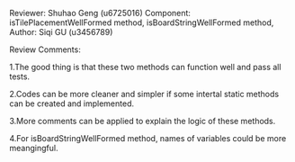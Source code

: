 Reviewer: Shuhao Geng (u6725016)
Component: isTilePlacementWellFormed method, isBoardStringWellFormed method,
Author: Siqi GU (u3456789)

Review Comments:

1.The good thing is that these two methods can function well and pass all tests.

2.Codes can be more cleaner and simpler if some intertal static methods can be created and implemented.

3.More comments can be applied to explain the logic of these methods.

4.For isBoardStringWellFormed method, names of variables could be more meangingful.
